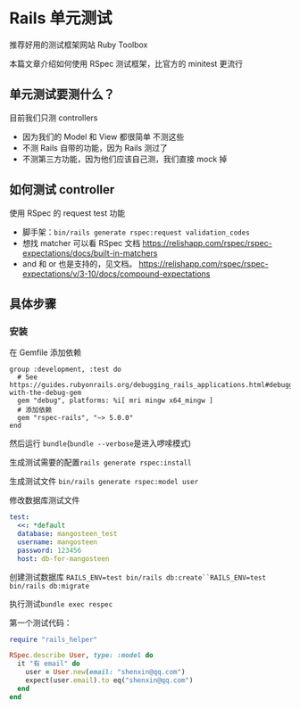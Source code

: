 # Rails 单元测试
推荐好用的测试框架网站 Ruby Toolbox

本篇文章介绍如何使用 RSpec 测试框架，比官方的 minitest 更流行
## 单元测试要测什么？
目前我们只测 controllers
- 因为我们的 Model 和 View 都很简单
不测这些
- 不测 Rails 自带的功能，因为 Rails 测过了
- 不测第三方功能，因为他们应该自己测，我们直接 mock 掉
## 如何测试 controller
使用 RSpec 的 request test 功能
- 脚手架：`bin/rails generate rspec:request validation_codes`
- 想找 matcher 可以看 RSpec 文档 https://relishapp.com/rspec/rspec-expectations/docs/built-in-matchers
- and 和 or 也是支持的，见文档。 https://relishapp.com/rspec/rspec-expectations/v/3-10/docs/compound-expectations

## 具体步骤
### 安装
在 Gemfile 添加依赖
```
group :development, :test do
  # See https://guides.rubyonrails.org/debugging_rails_applications.html#debugging-with-the-debug-gem
  gem "debug", platforms: %i[ mri mingw x64_mingw ]
  # 添加依赖
  gem "rspec-rails", "~> 5.0.0"
end
```
然后运行 `bundle`(`bundle --verbose`是进入啰嗦模式)

生成测试需要的配置`rails generate rspec:install`

生成测试文件 `bin/rails generate rspec:model user`

修改数据库测试文件
```yml
test:
  <<: *default
  database: mangosteen_test
  username: mangosteen
  password: 123456
  host: db-for-mangosteen
```

创建测试数据库 `RAILS_ENV=test bin/rails db:create``RAILS_ENV=test bin/rails db:migrate`

执行测试`bundle exec respec`

第一个测试代码：
```ruby
require "rails_helper"

RSpec.describe User, type: :model do
  it "有 email" do
    user = User.new(email: "shenxin@qq.com")
    expect(user.email).to eq("shenxin@qq.com")
  end
end

```
